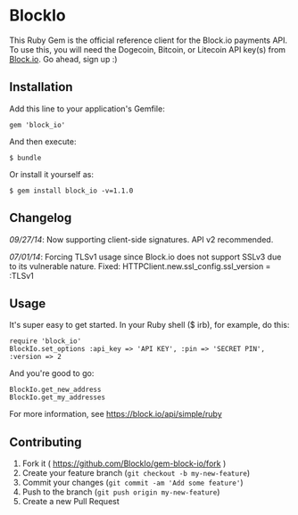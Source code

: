 # BlockIo

This Ruby Gem is the official reference client for the Block.io payments API. To use this, you will need the Dogecoin, Bitcoin, or Litecoin API key(s) from <a href="https://block.io" target="_blank">Block.io</a>. Go ahead, sign up :)

## Installation

Add this line to your application's Gemfile:

    gem 'block_io'

And then execute:

    $ bundle

Or install it yourself as:

    $ gem install block_io -v=1.1.0

## Changelog

*09/27/14*: Now supporting client-side signatures. API v2 recommended.
   
*07/01/14*: Forcing TLSv1 usage since Block.io does not support SSLv3 due to its vulnerable nature. Fixed:
	    HTTPClient.new.ssl_config.ssl_version = :TLSv1


## Usage

It's super easy to get started. In your Ruby shell ($ irb), for example, do this:

    require 'block_io'
    BlockIo.set_options :api_key => 'API KEY', :pin => 'SECRET PIN', :version => 2
     
And you're good to go:

    BlockIo.get_new_address
    BlockIo.get_my_addresses

For more information, see https://block.io/api/simple/ruby

## Contributing

1. Fork it ( https://github.com/BlockIo/gem-block-io/fork )
2. Create your feature branch (`git checkout -b my-new-feature`)
3. Commit your changes (`git commit -am 'Add some feature'`)
4. Push to the branch (`git push origin my-new-feature`)
5. Create a new Pull Request
